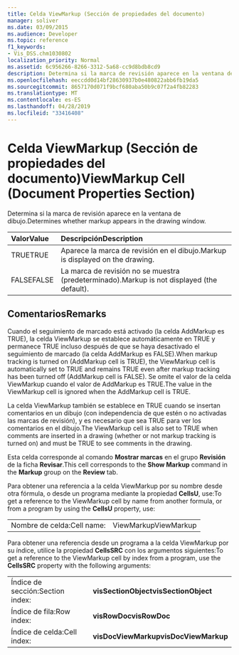 ```yaml
---
title: Celda ViewMarkup (Sección de propiedades del documento)
manager: soliver
ms.date: 03/09/2015
ms.audience: Developer
ms.topic: reference
f1_keywords:
- Vis_DSS.chm1030802
localization_priority: Normal
ms.assetid: 6c956266-8266-3312-5a68-cc9d8bdb8cd9
description: Determina si la marca de revisión aparece en la ventana de dibujo.
ms.openlocfilehash: eeccdd0d14bf28630937b0e480822abb6fb19da5
ms.sourcegitcommit: 8657170d071f9bcf680aba50b9c07f2a4fb82283
ms.translationtype: MT
ms.contentlocale: es-ES
ms.lasthandoff: 04/28/2019
ms.locfileid: "33416408"
---
```

# <a name="viewmarkup-cell-document-properties-section"></a><span data-ttu-id="cca76-103">Celda ViewMarkup (Sección de propiedades del documento)</span><span class="sxs-lookup"><span data-stu-id="cca76-103">ViewMarkup Cell (Document Properties Section)</span></span>

<span data-ttu-id="cca76-104">Determina si la marca de revisión aparece en la ventana de dibujo.</span><span class="sxs-lookup"><span data-stu-id="cca76-104">Determines whether markup appears in the drawing window.</span></span> 
  
|<span data-ttu-id="cca76-105">**Valor**</span><span class="sxs-lookup"><span data-stu-id="cca76-105">**Value**</span></span>|<span data-ttu-id="cca76-106">**Descripción**</span><span class="sxs-lookup"><span data-stu-id="cca76-106">**Description**</span></span>|
|:-----|:-----|
|<span data-ttu-id="cca76-107">TRUE</span><span class="sxs-lookup"><span data-stu-id="cca76-107">TRUE</span></span>  <br/> |<span data-ttu-id="cca76-108">Aparece la marca de revisión en el dibujo.</span><span class="sxs-lookup"><span data-stu-id="cca76-108">Markup is displayed on the drawing.</span></span>  <br/> |
|<span data-ttu-id="cca76-109">FALSE</span><span class="sxs-lookup"><span data-stu-id="cca76-109">FALSE</span></span>  <br/> |<span data-ttu-id="cca76-110">La marca de revisión no se muestra (predeterminado).</span><span class="sxs-lookup"><span data-stu-id="cca76-110">Markup is not displayed (the default).</span></span>  <br/> |
   
## <a name="remarks"></a><span data-ttu-id="cca76-111">Comentarios</span><span class="sxs-lookup"><span data-stu-id="cca76-111">Remarks</span></span>

 <span data-ttu-id="cca76-112">Cuando el seguimiento de marcado está activado (la celda AddMarkup es TRUE), la celda ViewMarkup se establece automáticamente en TRUE y permanece TRUE incluso después de que se haya desactivado el seguimiento de marcado (la celda AddMarkup es FALSE).</span><span class="sxs-lookup"><span data-stu-id="cca76-112">When markup tracking is turned on (AddMarkup cell is TRUE), the ViewMarkup cell is automatically set to TRUE and remains TRUE even after markup tracking has been turned off (AddMarkup cell is FALSE).</span></span> <span data-ttu-id="cca76-113">Se omite el valor de la celda ViewMarkup cuando el valor de AddMarkup es TRUE.</span><span class="sxs-lookup"><span data-stu-id="cca76-113">The value in the ViewMarkup cell is ignored when the AddMarkup cell is TRUE.</span></span> 
  
<span data-ttu-id="cca76-114">La celda ViewMarkup también se establece en TRUE cuando se insertan comentarios en un dibujo (con independencia de que estén o no activadas las marcas de revisión), y es necesario que sea TRUE para ver los comentarios en el dibujo.</span><span class="sxs-lookup"><span data-stu-id="cca76-114">The ViewMarkup cell is also set to TRUE when comments are inserted in a drawing (whether or not markup tracking is turned on) and must be TRUE to see comments in the drawing.</span></span>
  
<span data-ttu-id="cca76-115">Esta celda corresponde al comando **Mostrar marcas** en el grupo **Revisión** de la ficha **Revisar**.</span><span class="sxs-lookup"><span data-stu-id="cca76-115">This cell corresponds to the **Show Markup** command in the **Markup** group on the **Review** tab.</span></span> 
  
<span data-ttu-id="cca76-116">Para obtener una referencia a la celda ViewMarkup por su nombre desde otra fórmula, o desde un programa mediante la propiedad **CellsU**, use:</span><span class="sxs-lookup"><span data-stu-id="cca76-116">To get a reference to the ViewMarkup cell by name from another formula, or from a program by using the **CellsU** property, use:</span></span> 
  
|||
|:-----|:-----|
|<span data-ttu-id="cca76-117">Nombre de celda:</span><span class="sxs-lookup"><span data-stu-id="cca76-117">Cell name:</span></span>  <br/> |<span data-ttu-id="cca76-118">ViewMarkup</span><span class="sxs-lookup"><span data-stu-id="cca76-118">ViewMarkup</span></span>  <br/> |
   
<span data-ttu-id="cca76-119">Para obtener una referencia desde un programa a la celda ViewMarkup por su índice, utilice la propiedad **CellsSRC** con los argumentos siguientes:</span><span class="sxs-lookup"><span data-stu-id="cca76-119">To get a reference to the ViewMarkup cell by index from a program, use the **CellsSRC** property with the following arguments:</span></span> 
  
|||
|:-----|:-----|
|<span data-ttu-id="cca76-120">Índice de sección:</span><span class="sxs-lookup"><span data-stu-id="cca76-120">Section index:</span></span>  <br/> |<span data-ttu-id="cca76-121">**visSectionObject**</span><span class="sxs-lookup"><span data-stu-id="cca76-121">**visSectionObject**</span></span> <br/> |
|<span data-ttu-id="cca76-122">Índice de fila:</span><span class="sxs-lookup"><span data-stu-id="cca76-122">Row index:</span></span>  <br/> |<span data-ttu-id="cca76-123">**visRowDoc**</span><span class="sxs-lookup"><span data-stu-id="cca76-123">**visRowDoc**</span></span> <br/> |
|<span data-ttu-id="cca76-124">Índice de celda:</span><span class="sxs-lookup"><span data-stu-id="cca76-124">Cell index:</span></span>  <br/> |<span data-ttu-id="cca76-125">**visDocViewMarkup**</span><span class="sxs-lookup"><span data-stu-id="cca76-125">**visDocViewMarkup**</span></span> <br/> |
   

